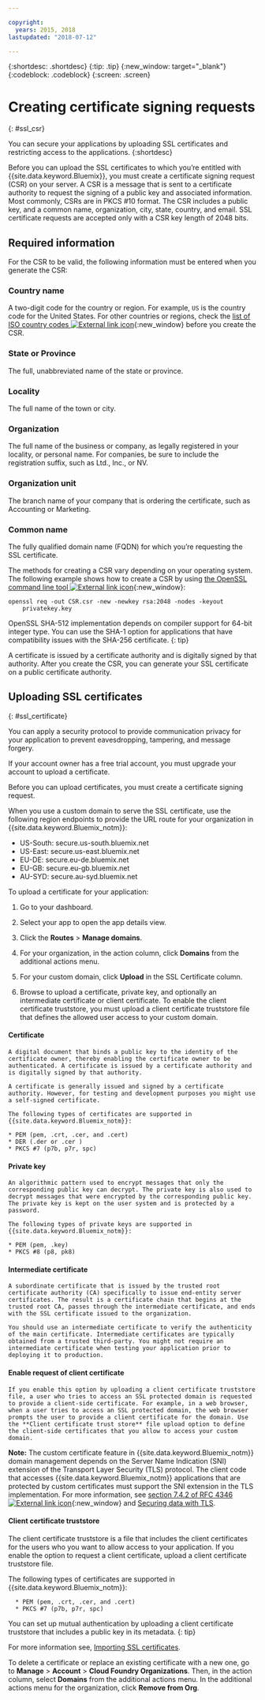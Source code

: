 ```yaml
---

copyright:
  years: 2015, 2018
lastupdated: "2018-07-12"

---
```


{:shortdesc: .shortdesc}
{:tip: .tip}
{:new_window: target="_blank"}
{:codeblock: .codeblock}
{:screen: .screen}

# Creating certificate signing requests
{: #ssl_csr}

You can secure your applications by uploading SSL certificates and restricting access to the applications.
{:shortdesc}

Before you can upload the SSL certificates to which you’re entitled with {{site.data.keyword.Bluemix}}, you must create a certificate signing request (CSR) on your server. A CSR is a message that is sent to a certificate authority to request the signing of a public key and associated information. Most commonly, CSRs are in PKCS #10 format. The CSR includes a public key, and a common name, organization, city, state, country, and email. SSL certificate requests are accepted only with a CSR key length of 2048 bits.

## Required information

For the CSR to be valid, the following information must be entered when you generate the CSR:

### Country name

  A two-digit code for the country or region. For example, `US` is the country code for the United States. For other countries or regions, check the [list of ISO country codes ![External link icon](../icons/launch-glyph.svg "External link icon")](https://www.iso.org/obp/ui/#search){:new_window} before you create the CSR.

### State or Province

  The full, unabbreviated name of the state or province.

### Locality

  The full name of the town or city.

### Organization

  The full name of the business or company, as legally registered in your locality, or personal name. For companies, be sure to include the registration suffix, such as Ltd., Inc., or NV.

### Organization unit

  The branch name of your company that is ordering the certificate, such as Accounting or Marketing.

### Common name

  The fully qualified domain name (FQDN) for which you’re requesting the SSL certificate.

The methods for creating a CSR vary depending on your operating system. The following example shows how to create a CSR by using [the OpenSSL command line tool ![External link icon](../icons/launch-glyph.svg "External link icon")](http://www.openssl.org/){:new_window}:

```
openssl req -out CSR.csr -new -newkey rsa:2048 -nodes -keyout
    privatekey.key
```

OpenSSL SHA-512 implementation depends on compiler support for 64-bit integer type. You can use the SHA-1 option for applications that have compatibility issues with the SHA-256 certificate.
{: tip}

A certificate is issued by a certificate authority and is digitally signed by that authority. After you create the CSR, you can generate your SSL certificate on a public certificate authority.

## Uploading SSL certificates
{: #ssl_certificate}

You can apply a security protocol to provide communication privacy for your application to prevent eavesdropping, tampering, and message forgery.

If your account owner has a free trial account, you must upgrade your account to upload a certificate.

Before you can upload certificates, you must create a certificate signing request.

When you use a custom domain to serve the SSL certificate, use the following region endpoints to provide the URL route for your organization in {{site.data.keyword.Bluemix_notm}}:

* US-South: secure.us-south.bluemix.net
* US-East: secure.us-east.bluemix.net
* EU-DE: secure.eu-de.bluemix.net
* EU-GB: secure.eu-gb.bluemix.net
* AU-SYD: secure.au-syd.bluemix.net

To upload a certificate for your application:

1. Go to your dashboard.

2. Select your app to open the app details view.

3. Click the **Routes** > **Manage domains**.

4. For your organization, in the action column, click **Domains** from the additional actions menu.

5. For your custom domain, click **Upload** in the SSL Certificate column.

6. Browse to upload a certificate, private key, and optionally an intermediate certificate or client certificate. To enable the client certificate truststore, you must upload a client certificate truststore file that defines the allowed user access to your custom domain.

  #### Certificate

    A digital document that binds a public key to the identity of the certificate owner, thereby enabling the certificate owner to be authenticated. A certificate is issued by a certificate authority and is digitally signed by that authority.

    A certificate is generally issued and signed by a certificate authority. However, for testing and development purposes you might use a self-signed certificate.

    The following types of certificates are supported in {{site.data.keyword.Bluemix_notm}}:

	* PEM (pem, .crt, .cer, and .cert)
	* DER (.der or .cer )
	* PKCS #7 (p7b, p7r, spc)

  #### Private key

    An algorithmic pattern used to encrypt messages that only the corresponding public key can decrypt. The private key is also used to decrypt messages that were encrypted by the corresponding public key. The private key is kept on the user system and is protected by a password.

    The following types of private keys are supported in {{site.data.keyword.Bluemix_notm}}:

    * PEM (pem, .key)
    * PKCS #8 (p8, pk8)

  #### Intermediate certificate

    A subordinate certificate that is issued by the trusted root certificate authority (CA) specifically to issue end-entity server certificates. The result is a certificate chain that begins at the trusted root CA, passes through the intermediate certificate, and ends with the SSL certificate issued to the organization.

    You should use an intermediate certificate to verify the authenticity of the main certificate. Intermediate certificates are typically obtained from a trusted third-party. You might not require an intermediate certificate when testing your application prior to deploying it to production.

  #### Enable request of client certificate

    If you enable this option by uploading a client certificate truststore file, a user who tries to access an SSL protected domain is requested to provide a client-side certificate. For example, in a web browser, when a user tries to access an SSL protected domain, the web browser prompts the user to provide a client certificate for the domain. Use the **Client certificate trust store** file upload option to define the client-side certificates that you allow to access your custom domain.

  **Note:** The custom certificate feature in {{site.data.keyword.Bluemix_notm}} domain management depends on the Server Name Indication (SNI) extension of the Transport Layer Security (TLS) protocol. The client code that accesses {{site.data.keyword.Bluemix_notm}} applications that are protected by custom certificates must support the SNI extension in the TLS implementation. For more information, see [section 7.4.2 of RFC 4346 ![External link icon](../icons/launch-glyph.svg "External link icon")](http://tools.ietf.org/html/rfc4346#section-7.4.2){:new_window} and [Securing data with TLS](/docs/get-support/appsectls.html).

  #### Client certificate truststore

  The client certificate truststore is a file that includes the client certificates for the users who you want to allow access to your application. If you enable the option to request a client certificate, upload a client certificate truststore file.

   The following types of certificates are supported in {{site.data.keyword.Bluemix_notm}}:

      * PEM (pem, .crt, .cer, and .cert)
      * PKCS #7 (p7b, p7r, spc)

  You can set up mutual authentication by uploading a client certificate truststore that includes a public key in its metadata.
  {: tip}

For more information see, [Importing SSL certificates](/docs/infrastructure/ssl-certificates/import-ssl-certificate.html#import-an-ssl-certificate).

To delete a certificate or replace an existing certificate with a new one, go to **Manage** > **Account** > **Cloud Foundry Organizations**. Then, in the action column, select **Domains** from the additional actions menu. In the additional actions menu for the organization, click **Remove from Org**.
